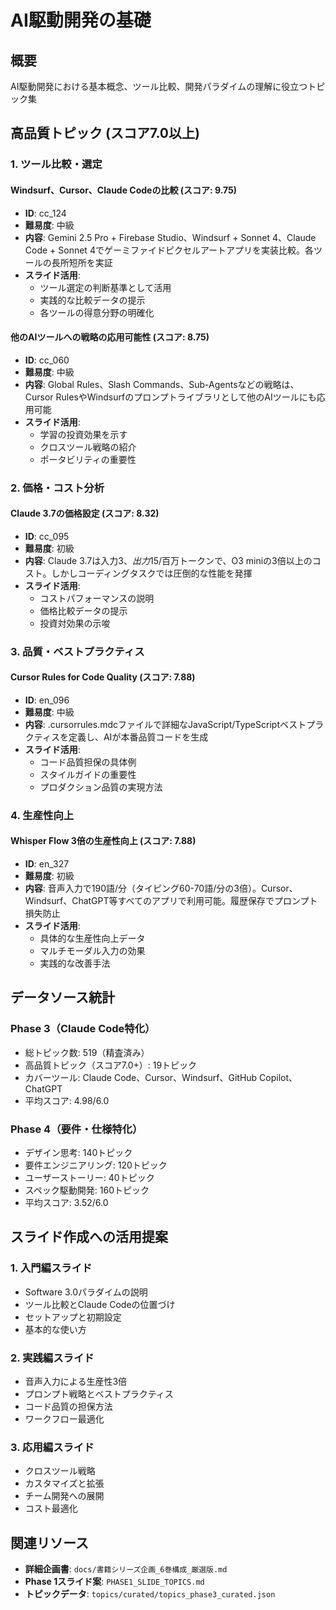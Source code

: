 # AI駆動開発の基礎

## 概要
AI駆動開発における基本概念、ツール比較、開発パラダイムの理解に役立つトピック集

## 高品質トピック (スコア7.0以上)

### 1. ツール比較・選定

#### Windsurf、Cursor、Claude Codeの比較 (スコア: 9.75)
- **ID**: cc_124
- **難易度**: 中級
- **内容**: Gemini 2.5 Pro + Firebase Studio、Windsurf + Sonnet 4、Claude Code + Sonnet 4でゲーミファイドピクセルアートアプリを実装比較。各ツールの長所短所を実証
- **スライド活用**:
  - ツール選定の判断基準として活用
  - 実践的な比較データの提示
  - 各ツールの得意分野の明確化

#### 他のAIツールへの戦略の応用可能性 (スコア: 8.75)
- **ID**: cc_060
- **難易度**: 中級
- **内容**: Global Rules、Slash Commands、Sub-Agentsなどの戦略は、Cursor RulesやWindsurfのプロンプトライブラリとして他のAIツールにも応用可能
- **スライド活用**:
  - 学習の投資効果を示す
  - クロスツール戦略の紹介
  - ポータビリティの重要性

### 2. 価格・コスト分析

#### Claude 3.7の価格設定 (スコア: 8.32)
- **ID**: cc_095
- **難易度**: 初級
- **内容**: Claude 3.7は入力$3、出力$15/百万トークンで、O3 miniの3倍以上のコスト。しかしコーディングタスクでは圧倒的な性能を発揮
- **スライド活用**:
  - コストパフォーマンスの説明
  - 価格比較データの提示
  - 投資対効果の示唆

### 3. 品質・ベストプラクティス

#### Cursor Rules for Code Quality (スコア: 7.88)
- **ID**: en_096
- **難易度**: 中級
- **内容**: .cursorrules.mdcファイルで詳細なJavaScript/TypeScriptベストプラクティスを定義し、AIが本番品質コードを生成
- **スライド活用**:
  - コード品質担保の具体例
  - スタイルガイドの重要性
  - プロダクション品質の実現方法

### 4. 生産性向上

#### Whisper Flow 3倍の生産性向上 (スコア: 7.88)
- **ID**: en_327
- **難易度**: 初級
- **内容**: 音声入力で190語/分（タイピング60-70語/分の3倍）。Cursor、Windsurf、ChatGPT等すべてのアプリで利用可能。履歴保存でプロンプト損失防止
- **スライド活用**:
  - 具体的な生産性向上データ
  - マルチモーダル入力の効果
  - 実践的な改善手法

## データソース統計

### Phase 3（Claude Code特化）
- 総トピック数: 519（精査済み）
- 高品質トピック（スコア7.0+）: 19トピック
- カバーツール: Claude Code、Cursor、Windsurf、GitHub Copilot、ChatGPT
- 平均スコア: 4.98/6.0

### Phase 4（要件・仕様特化）
- デザイン思考: 140トピック
- 要件エンジニアリング: 120トピック
- ユーザーストーリー: 40トピック
- スペック駆動開発: 160トピック
- 平均スコア: 3.52/6.0

## スライド作成への活用提案

### 1. 入門編スライド
- Software 3.0パラダイムの説明
- ツール比較とClaude Codeの位置づけ
- セットアップと初期設定
- 基本的な使い方

### 2. 実践編スライド
- 音声入力による生産性3倍
- プロンプト戦略とベストプラクティス
- コード品質の担保方法
- ワークフロー最適化

### 3. 応用編スライド
- クロスツール戦略
- カスタマイズと拡張
- チーム開発への展開
- コスト最適化

## 関連リソース

- **詳細企画書**: `docs/書籍シリーズ企画_6巻構成_厳選版.md`
- **Phase 1スライド案**: `PHASE1_SLIDE_TOPICS.md`
- **トピックデータ**: `topics/curated/topics_phase3_curated.json`

